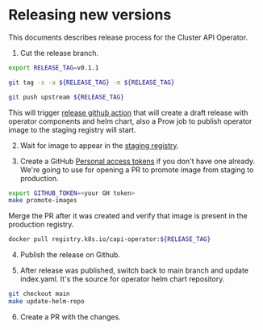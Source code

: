 # Releasing new versions

This documents describes release process for the Cluster API Operator.

1. Cut the release branch.

```bash
export RELEASE_TAG=v0.1.1

git tag -s -a ${RELEASE_TAG} -m ${RELEASE_TAG}

git push upstream ${RELEASE_TAG}
```

This will trigger [release github action](https://github.com/kubernetes-sigs/cluster-api-operator/blob/main/.github/workflows/release.yaml) that will
create a draft release with operator components and helm chart, also a Prow job to publish operator image to the staging registry will start.

2. Wait for image to appear in the [staging registry](https://console.cloud.google.com/gcr/images/k8s-staging-capi-operator/global/cluster-api-operator).

3. Create a GitHub [Personal access tokens](https://github.com/settings/tokens) if you don't have one already. We're going to use for opening a PR
to promote image from staging to production.

```bash
export GITHUB_TOKEN=<your GH token>
make promote-images
```

Merge the PR after it was created and verify that image is present in the production registry.

```bash
docker pull registry.k8s.io/capi-operator:${RELEASE_TAG}
```

4. Publish the release on Github.

5. After release was published, switch back to main branch and update index.yaml. It's the source for operator helm chart repository.

```bash
git checkout main
make update-helm-repo
```

6. Create a PR with the changes.
